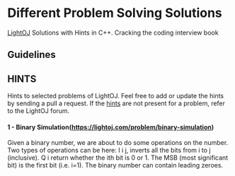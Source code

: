 # Different Problem Solving Solutions

[LightOJ](https://lightoj.com/) Solutions with Hints in C++.
Cracking the coding interview book

## Guidelines

## HINTS

Hints to selected problems of LightOJ. Feel free to add or update the hints by sending a pull a request. If the [hints](HINTS.md) are not present for a problem, refer to the LightOJ forum. 

#### 1 - Binary Simulation(https://lightoj.com/problem/binary-simulation)
Given a binary number, we are about to do some operations on the number. Two types of operations can be here:
I i j, inverts all the bits from i to j (inclusive).
Q i return whether the ith bit is 0 or 1.
The MSB (most significant bit) is the first bit (i.e. i=1). The binary number can contain leading zeroes.
